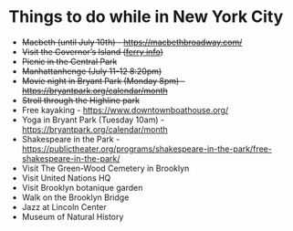 # Things to do while in New York City

- ~~Macbeth (until July 10th) - https://macbethbroadway.com/~~
- ~~Visit the Governor’s Island ([ferry info](https://www.govisland.com/visit-the-island/reopening-updates))~~
- ~~Picnic in the Central Park~~
- ~~Manhattanhenge (July 11-12 8:20pm)~~
- ~~Movie night in Bryant Park (Monday 8pm) - https://bryantpark.org/calendar/month~~
- ~~Stroll through the Highline park~~
- Free kayaking - https://www.downtownboathouse.org/
- Yoga in Bryant Park (Tuesday 10am) - https://bryantpark.org/calendar/month
- Shakespeare in the Park - https://publictheater.org/programs/shakespeare-in-the-park/free-shakespeare-in-the-park/
- Visit The Green-Wood Cemetery in Brooklyn
- Visit United Nations HQ
- Visit Brooklyn botanique garden
- Walk on the Brooklyn Bridge
- Jazz at Lincoln Center
- Museum of Natural History
